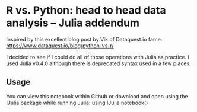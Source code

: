 # R vs. Python: head to head data analysis – Julia addendum
Inspired by this excellent blog post by Vik of Dataquest.io fame:
https://www.dataquest.io/blog/python-vs-r/

I decided to see if I could do all of those operations with Julia as practice. I used Julia v0.4.0 although there is deprecated syntax used in a few places.

## Usage
You can view this notebook within Github or download and open using the IJulia package while running Julia:
using IJulia
notebook()
